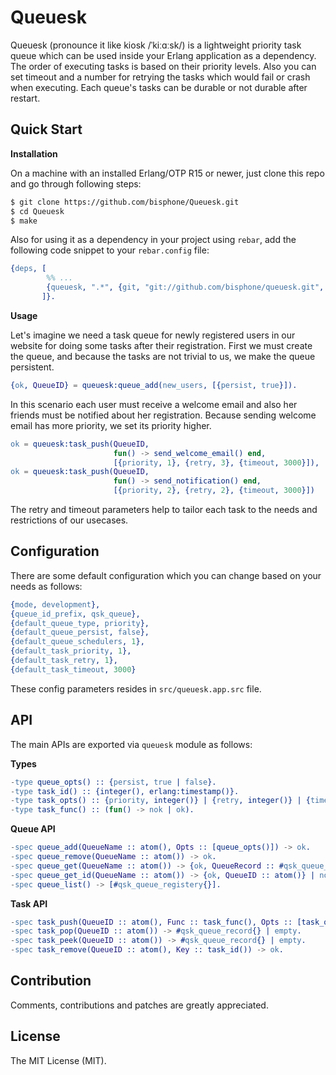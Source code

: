 Queuesk
======

Queuesk (pronounce it like kiosk /ˈkiːɑːsk/) is a lightweight priority task queue which can be used inside your Erlang application as a dependency. The order of executing tasks is based on their priority levels. Also you can set timeout and a number for retrying the tasks which would fail or crash when executing. Each queue's tasks can be durable or not durable after restart.

Quick Start
----

**Installation**

On a machine with an installed Erlang/OTP R15 or newer, just clone this repo and go through following steps:

```bash
$ git clone https://github.com/bisphone/Queuesk.git
$ cd Queuesk
$ make
```

Also for using it as a dependency in your project using `rebar`, add the following code snippet to your `rebar.config` file:

```erlang
{deps, [
        %% ...
        {queuesk, ".*", {git, "git://github.com/bisphone/queuesk.git", {branch, "master"}}}
       ]}.
```

**Usage**

Let's imagine we need a task queue for newly registered users in our website for doing some tasks after their registration. First we must create the queue, and because the tasks are not trivial to us, we make the queue persistent.

```erlang
{ok, QueueID} = queuesk:queue_add(new_users, [{persist, true}]).
```

In this scenario each user must receive a welcome email and also her friends must be notified about her registration. Because sending welcome email has more priority, we set its priority higher.

```erlang
ok = queuesk:task_push(QueueID,
                       fun() -> send_welcome_email() end, 
                       [{priority, 1}, {retry, 3}, {timeout, 3000}]),
ok = queuesk:task_push(QueueID,
                       fun() -> send_notification() end, 
                       [{priority, 2}, {retry, 2}, {timeout, 3000}])
```

The retry and timeout parameters help to tailor each task to the needs and restrictions of our usecases.

Configuration
----

There are some default configuration which you can change based on your needs as follows:

```erlang
{mode, development},
{queue_id_prefix, qsk_queue},
{default_queue_type, priority},
{default_queue_persist, false},
{default_queue_schedulers, 1},
{default_task_priority, 1},
{default_task_retry, 1},
{default_task_timeout, 3000}
```

These config parameters resides in `src/queuesk.app.src` file.

API
----

The main APIs are exported via `queuesk` module as follows:

**Types**

```erlang
-type queue_opts() :: {persist, true | false}.
-type task_id() :: {integer(), erlang:timestamp()}.
-type task_opts() :: {priority, integer()} | {retry, integer()} | {timeout, integer()}.
-type task_func() :: (fun() -> nok | ok).
```

**Queue API**

```erlang
-spec queue_add(QueueName :: atom(), Opts :: [queue_opts()]) -> ok.
-spec queue_remove(QueueName :: atom()) -> ok.
-spec queue_get(QueueName :: atom()) -> {ok, QueueRecord :: #qsk_queue_registery{}} | not_exist.
-spec queue_get_id(QueueName :: atom()) -> {ok, QueueID :: atom()} | not_exit.
-spec queue_list() -> [#qsk_queue_registery{}].
```

**Task API**

```erlang
-spec task_push(QueueID :: atom(), Func :: task_func(), Opts :: [task_opts()]) -> ok.
-spec task_pop(QueueID :: atom()) -> #qsk_queue_record{} | empty.
-spec task_peek(QueueID :: atom()) -> #qsk_queue_record{} | empty.
-spec task_remove(QueueID :: atom(), Key :: task_id()) -> ok.
```

Contribution
-----

Comments, contributions and patches are greatly appreciated.

License
-----
The MIT License (MIT).
